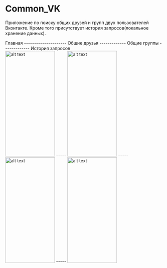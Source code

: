 # Common_VK
Приложение по поиску общих друзей и групп двух пользователей Вконтакте. Кроме того присутствует история запросов(локальное хранение данных).<br>
<!--![image](https://user-images.githubusercontent.com/46371199/58341705-46246680-7e68-11e9-86f7-d68223375f68.png) <br>-->
Главная --------------------- Общие друзья ------------- Общие группы ------------- История запросов<br>
<img src="https://user-images.githubusercontent.com/46371199/58341705-46246680-7e68-11e9-86f7-d68223375f68.png" alt="alt text" width="158" height="337"> ----- <img src="https://user-images.githubusercontent.com/46371199/58342530-137b6d80-7e6a-11e9-85b5-db68d4d85846.png" alt="alt text" width="158" height="337"> ----- <img src="https://user-images.githubusercontent.com/46371199/58342621-4f163780-7e6a-11e9-99c3-d9b24f5f71de.png" alt="alt text" width="158" height="337"> ----- <img src="https://user-images.githubusercontent.com/46371199/58342695-8b499800-7e6a-11e9-9345-6352d01422fb.png" alt="alt text" width="158" height="337"> 
